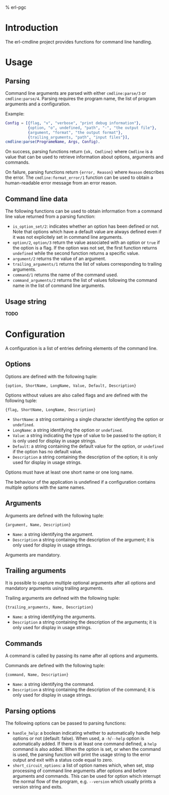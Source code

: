 % erl-pgc

# Introduction
The erl-cmdline project provides functions for command line handling.

# Usage
## Parsing
Command line arguments are parsed with either `cmdline:parse/3` or
`cmdline:parse/4`. Parsing requires the program name, the list of program
arguments and a configuration.

Example:
```erlang
Config = [{flag, "v", "verbose", "print debug information"},
          {option, "o", undefined, "path", "-", "the output file"},
          {argument, "format", "the output format"},
          {trailing_arguments, "path", "input files"}],
cmdline:parse(ProgrameName, Args, Config).
```

On success, parsing functions return `{ok, Cmdline}` where `Cmdline` is a
value that can be used to retrieve information about options, arguments and
commands.

On failure, parsing functions return `{error, Reason}` where `Reason`
describes the error. The `cmdline:format_error/1` function can be used to
obtain a human-readable error message from an error reason.

## Command line data
The following functions can be used to obtain information from a command line
value returned from a parsing function:

- `is_option_set/2`: indicates whether an option has been defined or not. Note
  that options which have a default value are always defined even if it was
  not explicitely set in command line arguments.
- `option/2`, `option/3` return the value associated with an option or `true`
  if the option is a flag. If the option was not set, the first function
  returns `undefined` while the second function returns a specific value.
- `argument/2` returns the value of an argument.
- `trailing_arguments/1` returns the list of values corresponding to trailing
  arguments.
- `command/1` returns the name of the command used.
- `command_arguments/2` returns the list of values following the command name
  in the list of command line arguments.

## Usage string
**TODO**

# Configuration
A configuration is a list of entries defining elements of the command line.

## Options
Options are defined with the following tuple:

    {option, ShortName, LongName, Value, Default, Description}

Options without values are also called flags and are defined with the
following tuple:

    {flag, ShortName, LongName, Description}

- `ShortName`: a string containing a single character identifying the option
  or `undefined`.
- `LongName`: a string identifying the option or `undefined`.
- `Value`: a string indicating the type of value to be passed to the option;
  it is only used for display in usage strings.
- `Default`: a string containing the default value for the option, or
  `undefined` if the option has no default value.
- `Description` a string containing the description of the option; it is only
  used for display in usage strings.

Options must have at least one short name or one long name.

The behaviour of the application is undefined if a configuration contains
multiple options with the same names.

## Arguments
Arguments are defined with the following tuple:

    {argument, Name, Description}

- `Name`: a string identifying the argument.
- `Description` a string containing the description of the argument; it is
  only used for display in usage strings.

Arguments are mandatory.

## Trailing arguments
It is possible to capture multiple optional arguments after all options and
mandatory arguments using trailing arguments.

Trailing arguments are defined with the following tuple:

    {trailing_arguments, Name, Description}

- `Name`: a string identifying the arguments.
- `Description` a string containing the description of the arguments; it is
  only used for display in usage strings.

## Commands
A command is called by passing its name after all options and arguments.

Commands are defined with the following tuple:

    {command, Name, Description}

- `Name`: a string identifying the command.
- `Description` a string containing the description of the command; it is only
  used for display in usage strings.

## Parsing options
The following options can be passed to parsing functions:

- `handle_help`: a boolean indicating whether to automatically handle help
  options or not (default: false). When used, a `-h`/`--help` option is
  automatically added. If there is at least one command defined, a `help`
  command is also added. When the option is set, or when the command is used,
  the parsing function will print the usage string to the error output and
  exit with a status code equal to zero.
- `short_circuit_options`: a list of option names which, when set, stop
  processing of command line arguments after options and before arguments and
  commands. This can be used for option which interrupt the normal flow of the
  program, e.g. `--version` which usually prints a version string and exits.
